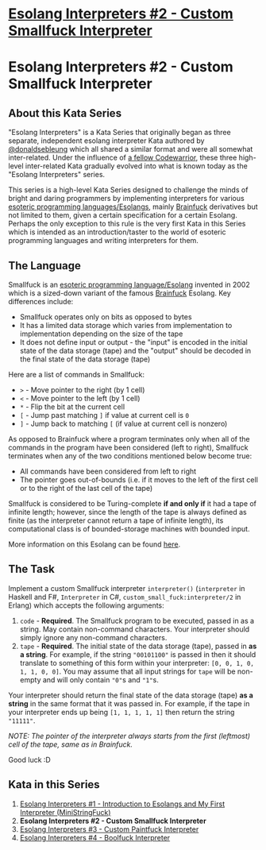 # [Esolang Interpreters #2 - Custom Smallfuck Interpreter](https://www.codewars.com/kata/58678d29dbca9a68d80000d7)

# Esolang Interpreters #2 - Custom Smallfuck Interpreter

## About this Kata Series

"Esolang Interpreters" is a Kata Series that originally began as three separate, independent esolang interpreter Kata authored by [@donaldsebleung](http://codewars.com/users/donaldsebleung) which all shared a similar format and were all somewhat inter-related.  Under the influence of [a fellow Codewarrior](https://www.codewars.com/users/nickkwest), these three high-level inter-related Kata gradually evolved into what is known today as the "Esolang Interpreters" series.

This series is a high-level Kata Series designed to challenge the minds of bright and daring programmers by implementing interpreters for various [esoteric programming languages/Esolangs](http://esolangs.org), mainly [Brainfuck](http://esolangs.org/wiki/Brainfuck) derivatives but not limited to them, given a certain specification for a certain Esolang.  Perhaps the only exception to this rule is the very first Kata in this Series which is intended as an introduction/taster to the world of esoteric programming languages and writing interpreters for them.

## The Language

Smallfuck is an [esoteric programming language/Esolang](http://esolangs.org) invented in 2002 which is a sized-down variant of the famous [Brainfuck](http://esolangs.org/wiki/Brainfuck) Esolang.  Key differences include:

- Smallfuck operates only on bits as opposed to bytes
- It has a limited data storage which varies from implementation to implementation depending on the size of the tape
- It does not define input or output - the "input" is encoded in the initial state of the data storage (tape) and the "output" should be decoded in the final state of the data storage (tape)

Here are a list of commands in Smallfuck:

- `>` - Move pointer to the right (by 1 cell)
- `<` - Move pointer to the left (by 1 cell)
- `*` - Flip the bit at the current cell
- `[` - Jump past matching `]` if value at current cell is `0`
- `]` - Jump back to matching `[` (if value at current cell is nonzero)

As opposed to Brainfuck where a program terminates only when all of the commands in the program have been considered (left to right), Smallfuck terminates when any of the two conditions mentioned below become true:

- All commands have been considered from left to right
- The pointer goes out-of-bounds (i.e. if it moves to the left of the first cell or to the right of the last cell of the tape)

Smallfuck is considered to be Turing-complete **if and only if** it had a tape of infinite length; however, since the length of the tape is always defined as finite (as the interpreter cannot return a tape of infinite length), its computational class is of bounded-storage machines with bounded input.

More information on this Esolang can be found [here](http://esolangs.org/wiki/Smallfuck).

## The Task

Implement a custom Smallfuck interpreter `interpreter()` (`interpreter` in Haskell and F#, `Interpreter` in C#, `custom_small_fuck:interpreter/2` in Erlang) which accepts the following arguments:

1. `code` - **Required**.  The Smallfuck program to be executed, passed in as a string.  May contain non-command characters.  Your interpreter should simply ignore any non-command characters.
2. `tape` - **Required**.  The initial state of the data storage (tape), passed in **as a string**.  For example, if the string `"00101100"` is passed in then it should translate to something of this form within your interpreter: `[0, 0, 1, 0, 1, 1, 0, 0]`.  You may assume that all input strings for `tape` will be non-empty and will only contain `"0"`s and `"1"`s.

Your interpreter should return the final state of the data storage (tape) **as a string** in the same format that it was passed in.  For example, if the tape in your interpreter ends up being `[1, 1, 1, 1, 1]` then return the string `"11111"`.

*NOTE: The pointer of the interpreter always starts from the first (leftmost) cell of the tape, same as in Brainfuck.*

Good luck :D

## Kata in this Series

1. [Esolang Interpreters #1 - Introduction to Esolangs and My First Interpreter (MiniStringFuck)](https://www.codewars.com/kata/esolang-interpreters-number-1-introduction-to-esolangs-and-my-first-interpreter-ministringfuck)
2. **Esolang Interpreters #2 - Custom Smallfuck Interpreter**
3. [Esolang Interpreters #3 - Custom Paintfuck Interpreter](http://codewars.com/kata/esolang-interpreters-number-3-custom-paintf-star-star-k-interpreter)
4. [Esolang Interpreters #4 - Boolfuck Interpreter](http://codewars.com/kata/esolang-interpreters-number-4-boolfuck-interpreter)
